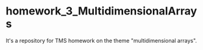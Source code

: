 # homework_3_MultidimensionalArrays
It's a repository for TMS homework on the theme "multidimensional arrays".
